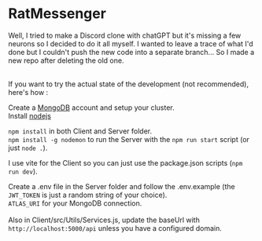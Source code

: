 # RatMessenger

Well, I tried to make a Discord clone with chatGPT but it's missing a few neurons so I decided to do it all myself.
I wanted to leave a trace of what I'd done but I couldn't push the new code into a separate branch...
So I made a new repo after deleting the old one.<br /><br />

If you want to try the actual state of the development (not recommended), here's how :<br />

Create a [MongoDB](https://www.mongodb.com) account and setup your cluster.<br />
Install [nodejs](https://nodejs.org)<br />

`npm install` in both Client and Server folder.<br />
`npm install -g nodemon` to run the Server with the `npm run start` script (or just `node .`).<br />

I use vite for the Client so you can just use the package.json scripts (`npm run dev`).<br />

Create a .env file in the Server folder and follow the .env.example (the `JWT_TOKEN` is just a random string of your choice).<br />
`ATLAS_URI` for your MongoDB connection.<br />
<br />
Also in Client/src/Utils/Services.js, update the baseUrl with `http://localhost:5000/api` unless you have a configured domain.
